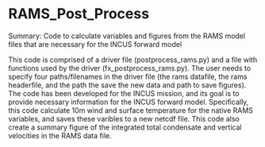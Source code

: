 # RAMS_Post_Process
Summary: Code to calculate variables and figures from the RAMS model files that are necessary for the INCUS forward model

This code is comprised of a driver file (postprocess_rams.py) and a file with functions used by the driver (fx_postprocess_rams.py).
The user needs to specify four paths/filenames in the driver file (the rams datafile, the rams headerfile, and the path the save the new data and path to save figures).
The code has been developed for the INCUS mission, and its goal is to provide necessary information for the INCUS forward model.
Specifically, this code calculate 10m wind and surface temperature for the native RAMS variables, and saves these varibles to a new netcdf file.
This code also create a summary figure of the integrated total condensate and vertical velocities in the RAMS data file.
